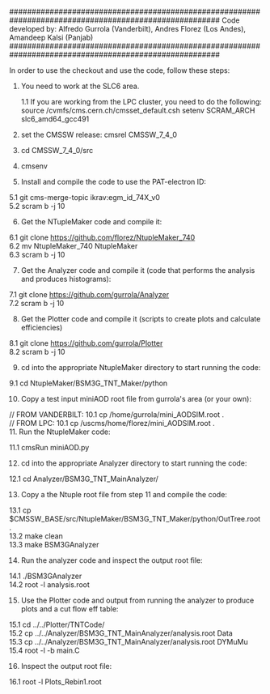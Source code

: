 #######################################################################################################
Code developed by: Alfredo Gurrola (Vanderbilt), Andres Florez (Los Andes), Amandeep Kalsi (Panjab)
#######################################################################################################

In order to use the checkout and use the code, follow these steps:

1. You need to work at the SLC6 area.

   1.1 If you are working from the LPC cluster, you need to do the following:
    source /cvmfs/cms.cern.ch/cmsset_default.csh
    setenv SCRAM_ARCH slc6_amd64_gcc491
   
2. set the CMSSW release: cmsrel CMSSW_7_4_0

3. cd CMSSW_7_4_0/src

4. cmsenv

5. Install and compile the code to use the PAT-electron ID:

  5.1 git cms-merge-topic ikrav:egm_id_74X_v0 <br>
  5.2 scram b -j 10

6. Get the NTupleMaker code and compile it:
  
  6.1 git clone https://github.com/florez/NtupleMaker_740 <br>
  6.2 mv NtupleMaker_740 NtupleMaker <br>
  6.3 scram b -j 10
  
7. Get the Analyzer code and compile it (code that performs the analysis and produces histograms):

  7.1 git clone https://github.com/gurrola/Analyzer <br>
  7.2 scram b -j 10

8. Get the Plotter code and compile it (scripts to create plots and calculate efficiencies)

  8.1 git clone https://github.com/gurrola/Plotter <br>
  8.2 scram b -j 10

9. cd into the appropriate NtupleMaker directory to start running the code:

  9.1 cd NtupleMaker/BSM3G_TNT_Maker/python
  
10. Copy a test input miniAOD root file from gurrola's area (or your own):

  // FROM VANDERBILT:
  10.1 cp /home/gurrola/mini_AODSIM.root . <br>
  // FROM LPC:
  10.1 cp /uscms/home/florez/mini_AODSIM.root . <br> 
11. Run the NtupleMaker code:

  11.1 cmsRun miniAOD.py <br>
  
12. cd into the appropriate Analyzer directory to start running the code:

  12.1 cd Analyzer/BSM3G_TNT_MainAnalyzer/

13. Copy a the Ntuple root file from step 11 and compile the code:

  13.1 cp $CMSSW_BASE/src/NtupleMaker/BSM3G_TNT_Maker/python/OutTree.root . <br>
  13.2 make clean <br>
  13.3 make BSM3GAnalyzer
  
14. Run the analyzer code and inspect the output root file:

  14.1 ./BSM3GAnalyzer <br>
  14.2 root -l analysis.root
  
15. Use the Plotter code and output from running the analyzer to produce plots and a cut flow eff table:

  15.1 cd ../../Plotter/TNTCode/ <br>
  15.2 cp ../../Analyzer/BSM3G_TNT_MainAnalyzer/analysis.root Data <br>
  15.3 cp ../../Analyzer/BSM3G_TNT_MainAnalyzer/analysis.root DYMuMu <br>
  15.4 root -l -b main.C

16. Inspect the output root file:

  16.1 root -l Plots_Rebin1.root
